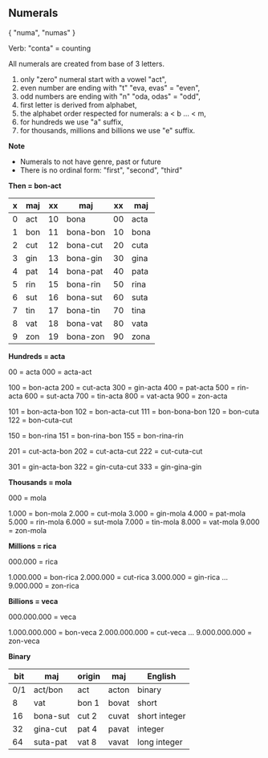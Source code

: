## Numerals 

{ "numa", "numas" }

Verb: "conta" = counting

All numerals are created from base of 3 letters.


1. only "zero" numeral start with a vowel "act",
1. even number are ending with "t"  "eva, evas" = "even",
1. odd numbers are ending with "n"  "oda, odas" = "odd",
1. first letter is derived from alphabet,
1. the alphabet order respected for numerals: a < b ... < m,
1. for hundreds we use "a" suffix,
1. for thousands, millions and billions we use "e" suffix.

**Note** 

* Numerals to not have genre, past or future
* There is no ordinal form: "first", "second", "third"

**Then = bon-act**

x | maj  | xx | maj      | xx | maj       
--|------|----|----------|----|--------
0 | act  | 10 | bona     | 00 | acta
1 | bon  | 11 | bona-bon | 10 | bona
2 | cut  | 12 | bona-cut | 20 | cuta
3 | gin  | 13 | bona-gin | 30 | gina 
4 | pat  | 14 | bona-pat | 40 | pata
5 | rin  | 15 | bona-rin | 50 | rina
6 | sut  | 16 | bona-sut | 60 | suta
7 | tin  | 17 | bona-tin | 70 | tina
8 | vat  | 18 | bona-vat | 80 | vata
9 | zon  | 19 | bona-zon | 90 | zona

**Hundreds = acta**

00  =  acta
000 =  acta-act

100 =  bon-acta
200 =  cut-acta
300 =  gin-acta
400 =  pat-acta
500 =  rin-acta
600 =  sut-acta
700 =  tin-acta
800 =  vat-acta
900 =  zon-acta

101 =  bon-acta-bon
102 =  bon-acta-cut
111 =  bon-bona-bon
120 =  bon-cuta
122 =  bon-cuta-cut

150 =  bon-rina
151 =  bon-rina-bon
155 =  bon-rina-rin

201 =  cut-acta-bon
202 =  cut-acta-cut
222 =  cut-cuta-cut

301 =  gin-acta-bon
322 =  gin-cuta-cut
333 =  gin-gina-gin

**Thousands = mola**

000 = mola

1.000 = bon-mola
2.000 = cut-mola
3.000 = gin-mola
4.000 = pat-mola
5.000 = rin-mola
6.000 = sut-mola
7.000 = tin-mola
8.000 = vat-mola
9.000 = zon-mola

**Millions  = rica**

000.000 = rica

1.000.000 = bon-rica
2.000.000 = cut-rica
3.000.000 = gin-rica
...
9.000.000 = zon-rica


**Billions = veca**

000.000.000   = veca

1.000.000.000 = bon-veca
2.000.000.000 = cut-veca
...
9.000.000.000 = zon-veca


**Binary**


bit | maj      |origin|maj    | English
----|----------|------|-------|----------------
0/1 | act/bon  |act   |acton  | binary
8   | vat      |bon 1 |bovat  | short
16  | bona-sut |cut 2 |cuvat  | short integer
32  | gina-cut |pat 4 |pavat  | integer
64  | suta-pat |vat 8 |vavat  | long integer




